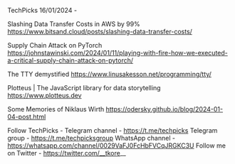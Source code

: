 TechPicks 16/01/2024 -

Slashing Data Transfer Costs in AWS by 99%
https://www.bitsand.cloud/posts/slashing-data-transfer-costs/

Supply Chain Attack on PyTorch
https://johnstawinski.com/2024/01/11/playing-with-fire-how-we-executed-a-critical-supply-chain-attack-on-pytorch/

The TTY demystified
https://www.linusakesson.net/programming/tty/

Plotteus | The JavaScript library for data storytelling
https://www.plotteus.dev

Some Memories of Niklaus Wirth
https://odersky.github.io/blog/2024-01-04-post.html

Follow TechPicks -
Telegram channel - https://t.me/techpicks
Telegram group - https://t.me/techpicksgroup
WhatsApp channel - https://whatsapp.com/channel/0029VaFJ0FcHbFVCqJRGKC3U
Follow me on Twitter - https://twitter.com/__tkore__